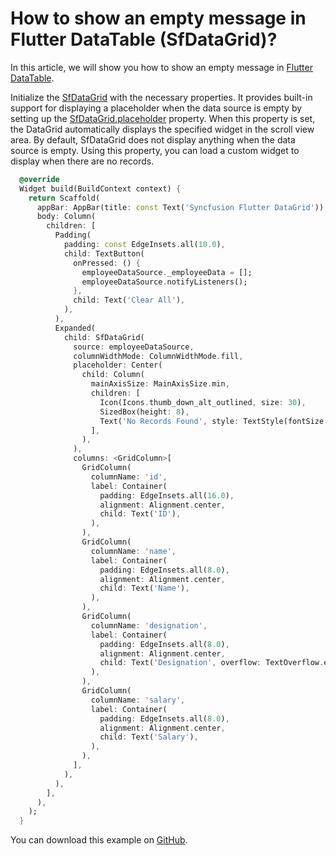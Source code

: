 # How to show an empty message in Flutter DataTable (SfDataGrid)?

In this article, we will show you how to show an empty message in [Flutter DataTable](https://www.syncfusion.com/flutter-widgets/flutter-datagrid).

Initialize the [SfDataGrid](https://pub.dev/documentation/syncfusion_flutter_datagrid/latest/datagrid/SfDataGrid-class.html) with the necessary properties. It provides built-in support for displaying a placeholder when the data source is empty by setting up the [SfDataGrid.placeholder](https://pub.dev/documentation/syncfusion_flutter_datagrid/latest/datagrid/SfDataGrid/placeholder.html) property. When this property is set, the DataGrid automatically displays the specified widget in the scroll view area. By default, SfDataGrid does not display anything when the data source is empty. Using this property, you can load a custom widget to display when there are no records.

```dart
  @override
  Widget build(BuildContext context) {
    return Scaffold(
      appBar: AppBar(title: const Text('Syncfusion Flutter DataGrid')),
      body: Column(
        children: [
          Padding(
            padding: const EdgeInsets.all(10.0),
            child: TextButton(
              onPressed: () {
                employeeDataSource._employeeData = [];
                employeeDataSource.notifyListeners();
              },
              child: Text('Clear All'),
            ),
          ),
          Expanded(
            child: SfDataGrid(
              source: employeeDataSource,
              columnWidthMode: ColumnWidthMode.fill,
              placeholder: Center(
                child: Column(
                  mainAxisSize: MainAxisSize.min,
                  children: [
                    Icon(Icons.thumb_down_alt_outlined, size: 30),
                    SizedBox(height: 8),
                    Text('No Records Found', style: TextStyle(fontSize: 16)),
                  ],
                ),
              ),
              columns: <GridColumn>[
                GridColumn(
                  columnName: 'id',
                  label: Container(
                    padding: EdgeInsets.all(16.0),
                    alignment: Alignment.center,
                    child: Text('ID'),
                  ),
                ),
                GridColumn(
                  columnName: 'name',
                  label: Container(
                    padding: EdgeInsets.all(8.0),
                    alignment: Alignment.center,
                    child: Text('Name'),
                  ),
                ),
                GridColumn(
                  columnName: 'designation',
                  label: Container(
                    padding: EdgeInsets.all(8.0),
                    alignment: Alignment.center,
                    child: Text('Designation', overflow: TextOverflow.ellipsis),
                  ),
                ),
                GridColumn(
                  columnName: 'salary',
                  label: Container(
                    padding: EdgeInsets.all(8.0),
                    alignment: Alignment.center,
                    child: Text('Salary'),
                  ),
                ),
              ],
            ),
          ),
        ],
      ),
    );
  }
```

You can download this example on [GitHub](https://github.com/SyncfusionExamples/How-to-show-an-empty-message-in-Flutter-DataTable).